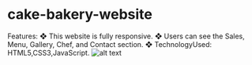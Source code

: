 # cake-bakery-website
Features:
 ❖ This website is fully responsive.
 ❖ Users can see the Sales, Menu, Gallery, Chef, and Contact section.
 ❖ TechnologyUsed: HTML5,CSS3,JavaScript.
 ![alt text](./screenshort.png)
